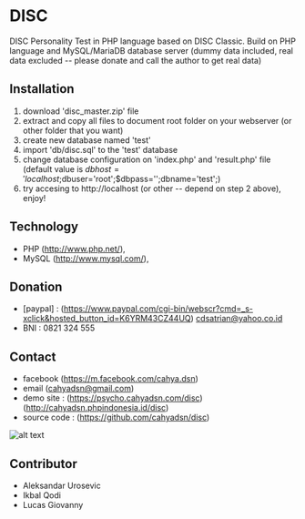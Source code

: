 # DISC
DISC Personality Test in PHP language based on DISC Classic. Build on PHP language and MySQL/MariaDB database server (dummy data included, real data excluded -- please donate and call the author to get real data) 

## Installation
1. download 'disc_master.zip' file
2. extract and copy all files to document root folder on your webserver (or other folder that you want)
3. create new database named 'test'
4. import 'db/disc.sql' to the 'test' database
5. change database configuration on 'index.php' and 'result.php' file (default value is $dbhost='localhost;$dbuser='root';$dbpass='';dbname='test';) 
6. try accesing to http://localhost (or other -- depend on step 2 above), enjoy!

## Technology
+ PHP (http://www.php.net/), 
+ MySQL (http://www.mysql.com/), 

## Donation
+ [paypal] : (https://www.paypal.com/cgi-bin/webscr?cmd=_s-xclick&hosted_button_id=K6YRM43CZ44UQ) cdsatrian@yahoo.co.id
+ BNI : 0821 324 555

## Contact
+ facebook (https://m.facebook.com/cahya.dsn)
+ email (cahyadsn@gmail.com)
+ demo site    : (https://psycho.cahyadsn.com/disc) (http://cahyadsn.phpindonesia.id/disc)
+ source code  : (https://github.com/cahyadsn/disc)

![alt text](http://cahyadsn.dev.php.or.id/disc/qr_code.jpg "DISC Personality Test")
## Contributor
+ Aleksandar Urosevic
+ Ikbal Qodi
+ Lucas Giovanny

